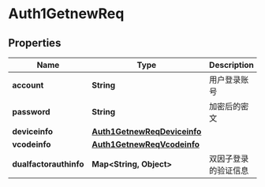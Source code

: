 # Auth1GetnewReq

## Properties
Name | Type | Description | Notes
------------ | ------------- | ------------- | -------------
**account** | **String** | 用户登录账号 | 
**password** | **String** | 加密后的密文 | 
**deviceinfo** | [**Auth1GetnewReqDeviceinfo**](Auth1GetnewReqDeviceinfo.md) |  |  [optional]
**vcodeinfo** | [**Auth1GetnewReqVcodeinfo**](Auth1GetnewReqVcodeinfo.md) |  |  [optional]
**dualfactorauthinfo** | **Map&lt;String, Object&gt;** | 双因子登录的验证信息 |  [optional]
